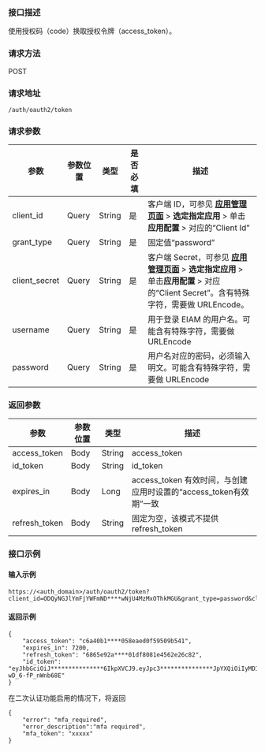 ### 接口描述
使用授权码（code）换取授权令牌（access_token）。

### 请求方法
POST
### 请求地址
```
/auth/oauth2/token
```

### 请求参数
| 参数          | 参数位置 | 类型   | 是否必填 | 描述                                                         |
| ------------- | -------- | ------ | -------- | ------------------------------------------------------------ |
| client_id     | Query    | String | 是       | 客户端 ID，可参见 **[应用管理页面](https://console.cloud.tencent.com/eiam)** > **选定指定应用** > 单击**应用配置** > 对应的“Client Id” |
| grant_type    | Query    | String | 是       | 固定值“password”                                   |
| client_secret  | Query    | String | 是       | 客户端 Secret，可参见 **[应用管理页面](https://console.cloud.tencent.com/eiam)** > **选定指定应用** > 单击**应用配置** > 对应的“Client Secret”。含有特殊字符，需要做 URLEncode。|
| username | Query    | String | 是       | 用于登录 EIAM 的用户名。可能含有特殊字符，需要做 URLEncode |
| password | Query    | String | 是       | 用户名对应的密码，必须输入明文。可能含有特殊字符，需要做 URLEncode |


### 返回参数
| 参数          | 参数位置 | 类型   | 描述                                                         |
| ------------- | -------- | ------ | ------------------------------------------------------------ |
| access_token  | Body     | String |  access_token                                                 |
| id_token      | Body     | String |  id_token                                                     |
| expires_in    | Body     | Long   | access_token 有效时间，与创建应用时设置的“access_token有效期”一致 |
| refresh_token | Body     | String |  固定为空，该模式不提供 refresh_token                         |


### 接口示例
#### 输入示例
```
https://<auth_domain>/auth/oauth2/token?client_id=ODQyNGJlYmFjYWFmND****wNjU4MzMxOThkMGU&grant_type=password&client_secret=oG412Uk6EdbfXtgUW****t1j%2bq&username=testuser&password=PPee3****lk!!
```
#### 返回示例
```
{
	"access_token": "c6a40b1****058eaed0f59509b541",
	"expires_in": 7200,
	"refresh_token": "6865e92a****01df8081e4562e26c82",
	"id_token": "eyJhbGciOiJ***************6IkpXVCJ9.eyJpc3***************JpYXQiOiIyMDIxLTA5LTExIDAw***************wIjoiMjAyMS0wOS0yOSAwMDowMDowM***************ZGFzZCIsInN1YiI6ImFzZGFzZCJ9.aWErSpZtZ*****jbu_zPqt-wD_6-fP_nWnb68E"
}
```
在二次认证功能启用的情况下，将返回
```
{
    "error": "mfa_required",
    "error_description":"mfa required",
    "mfa_token": "xxxxx"
}
```


